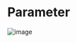 # Parameter



![image](https://user-images.githubusercontent.com/35325906/71657935-4208e180-2d85-11ea-849a-ec1121aef589.png)

